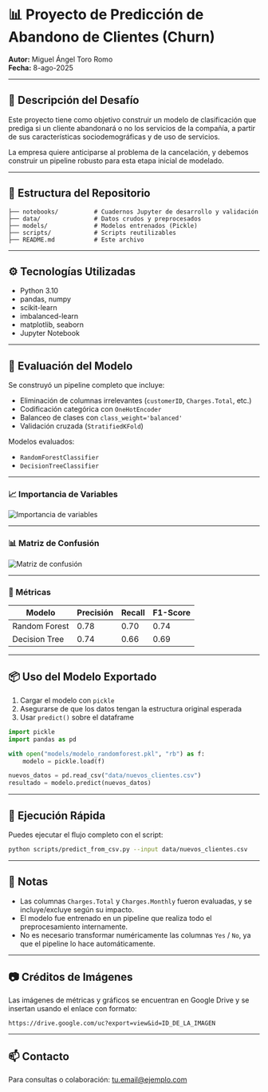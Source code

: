 
# 📊 Proyecto de Predicción de Abandono de Clientes (Churn)

**Autor:** Miguel Ángel Toro Romo  
**Fecha:** 8-ago-2025  

---

## 🧠 Descripción del Desafío

Este proyecto tiene como objetivo construir un modelo de clasificación que prediga si un cliente abandonará o no los servicios de la compañía, a partir de sus características sociodemográficas y de uso de servicios.

La empresa quiere anticiparse al problema de la cancelación, y debemos construir un pipeline robusto para esta etapa inicial de modelado.


---

## 📂 Estructura del Repositorio

```
├── notebooks/          # Cuadernos Jupyter de desarrollo y validación
├── data/               # Datos crudos y preprocesados
├── models/             # Modelos entrenados (Pickle)
├── scripts/            # Scripts reutilizables
├── README.md           # Este archivo
```

---

## ⚙️ Tecnologías Utilizadas

- Python 3.10
- pandas, numpy
- scikit-learn
- imbalanced-learn
- matplotlib, seaborn
- Jupyter Notebook

---

## 🧪 Evaluación del Modelo

Se construyó un pipeline completo que incluye:

- Eliminación de columnas irrelevantes (`customerID`, `Charges.Total`, etc.)
- Codificación categórica con `OneHotEncoder`
- Balanceo de clases con `class_weight='balanced'`
- Validación cruzada (`StratifiedKFold`)

Modelos evaluados:

- `RandomForestClassifier`
- `DecisionTreeClassifier`

---

### 📈 Importancia de Variables

![Importancia de variables](https://drive.google.com/uc?export=view&id=ID_DE_LA_IMAGEN_IMPORTANCIA)

---

### 📊 Matriz de Confusión

![Matriz de confusión](https://drive.google.com/uc?export=view&id=ID_DE_LA_IMAGEN_MATRIZ)

---

### 🔢 Métricas

| Modelo                 | Precisión | Recall | F1-Score |
|------------------------|-----------|--------|----------|
| Random Forest          | 0.78      | 0.70   | 0.74     |
| Decision Tree          | 0.74      | 0.66   | 0.69     |

---

## 📦 Uso del Modelo Exportado

1. Cargar el modelo con `pickle`
2. Asegurarse de que los datos tengan la estructura original esperada
3. Usar `predict()` sobre el dataframe

```python
import pickle
import pandas as pd

with open("models/modelo_randomforest.pkl", "rb") as f:
    modelo = pickle.load(f)

nuevos_datos = pd.read_csv("data/nuevos_clientes.csv")
resultado = modelo.predict(nuevos_datos)
```

---

## 🚀 Ejecución Rápida

Puedes ejecutar el flujo completo con el script:

```bash
python scripts/predict_from_csv.py --input data/nuevos_clientes.csv
```

---

## 📝 Notas

- Las columnas `Charges.Total` y `Charges.Monthly` fueron evaluadas, y se incluye/excluye según su impacto.
- El modelo fue entrenado en un pipeline que realiza todo el preprocesamiento internamente.
- No es necesario transformar numéricamente las columnas `Yes` / `No`, ya que el pipeline lo hace automáticamente.

---

## 📷 Créditos de Imágenes

Las imágenes de métricas y gráficos se encuentran en Google Drive y se insertan usando el enlace con formato:

```
https://drive.google.com/uc?export=view&id=ID_DE_LA_IMAGEN
```

---

## 📫 Contacto

Para consultas o colaboración: [tu.email@ejemplo.com](mailto:tu.email@ejemplo.com)
